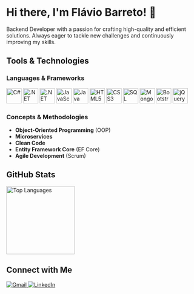 # Hi there, I'm Flávio Barreto! 👋

Backend Developer with a passion for crafting high-quality and efficient solutions. Always eager to tackle new challenges and continuously improving my skills.

## Tools & Technologies

### Languages & Frameworks

<p>
<img src="https://cdn.jsdelivr.net/gh/devicons/devicon@latest/icons/csharp/csharp-original.svg" width="40" height="40" alt="C#" title="C#"/>
<img src="https://cdn.jsdelivr.net/gh/devicons/devicon@latest/icons/dot-net/dot-net-original-wordmark.svg" width="40" height="40" alt=".NET" title=".NET"/>
<img src="https://cdn.jsdelivr.net/gh/devicons/devicon@latest/icons/dotnetcore/dotnetcore-original.svg" width="40" height="40" alt=".NET Core" title=".NET Core"/>
<img src="https://cdn.jsdelivr.net/gh/devicons/devicon@latest/icons/javascript/javascript-original.svg" width="40" height="40" alt="JavaScript" title="JavaScript"/>
<img src="https://cdn.jsdelivr.net/gh/devicons/devicon@latest/icons/java/java-original.svg" width="40" height="40" alt="Java" title="Java"/>
<img src="https://cdn.jsdelivr.net/gh/devicons/devicon@latest/icons/html5/html5-original-wordmark.svg" width="40" height="40" alt="HTML5" title="HTML5"/>
<img src="https://cdn.jsdelivr.net/gh/devicons/devicon@latest/icons/css3/css3-original-wordmark.svg" width="40" height="40" alt="CSS3" title="CSS3"/>
<img src="https://cdn.jsdelivr.net/gh/devicons/devicon@latest/icons/sqlserver/sqlserver-original-wordmark.svg" width="40" height="40" alt="SQL Server" title="SQL Server"/>
<img src="https://cdn.jsdelivr.net/gh/devicons/devicon@latest/icons/mongodb/mongodb-original-wordmark.svg" width="40" height="40" alt="MongoDB" title="MongoDB"/>
<img src="https://cdn.jsdelivr.net/gh/devicons/devicon@latest/icons/bootstrap/bootstrap-original-wordmark.svg" width="40" height="40" alt="Bootstrap" title="Bootstrap"/>
<img src="https://cdn.jsdelivr.net/gh/devicons/devicon@latest/icons/jquery/jquery-original-wordmark.svg" width="40" height="40" alt="jQuery" title="jQuery"/>
</p>

### Concepts & Methodologies

- **Object-Oriented Programming** (OOP)
- **Microservices**
- **Clean Code**
- **Entity Framework Core** (EF Core)
- **Agile Development** (Scrum)

## GitHub Stats

<div>
<a href="https://github.com/flaviobarreto">
<img loading="lazy" height="180em" src="https://github-readme-stats.vercel.app/api/top-langs/?username=flaviobarreto&layout=compact&langs_count=7&theme=dracula" alt="Top Languages"/>
</a>
</div>

## Connect with Me

<p>
<a href="mailto:flavioaugusto32@gmail.com">
<img loading="lazy" src="https://img.shields.io/badge/Gmail-D14836?style=for-the-badge&logo=gmail&logoColor=white" alt="Gmail" title="Gmail"/>
</a>
<a href="https://www.linkedin.com/in/flavioaugusto?utm_source=share&utm_campaign=share_via&utm_content=profile&utm_medium=ios_app" target="_blank">
<img loading="lazy" src="https://img.shields.io/badge/-LinkedIn-%230077B5?style=for-the-badge&logo=linkedin&logoColor=white" alt="LinkedIn" title="LinkedIn"/>
</a>
</p>
